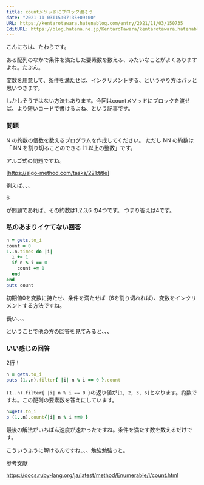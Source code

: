 ```yaml
---
title: countメソッドにブロック渡そう
date: "2021-11-03T15:07:35+09:00"
URL: https://kentarotawara.hatenablog.com/entry/2021/11/03/150735
EditURL: https://blog.hatena.ne.jp/KentaroTawara/kentarotawara.hatenablog.com/atom/entry/13574176438029135813
---
```


こんにちは、たわらです。

ある配列のなかで条件を満たした要素数を数える、みたいなことがよくありますよね。たぶん。

変数を用意して、条件を満たせば、インクリメントする、というやり方はパッと思いつきます。

しかしそうではない方法もあります。今回はcountメソッドにブロックを渡せば、より短いコードで書けるよね、という記事です。

### 問題

N の約数の個数を数えるプログラムを作成してください。
ただし NN の約数は「 NN を割り切ることのできる 11 以上の整数」です。

アルゴ式の問題ですね。

[https://algo-method.com/tasks/221:title]

例えば、、、

6

が問題であれば、その約数は1,2,3,6 の4つです。
つまり答えは4です。

### 私のあまりイケてない回答

```ruby
n = gets.to_i
count = 0
1..n.times do |i|
  i += 1
  if n % i == 0
    count += 1
  end
end
puts count
```
初期値0を変数に持たせ、条件を満たせば（6を割り切れれば）、変数をインクリメントする方法ですね。

長い、、、

ということで他の方の回答を見てみると、、、

### いい感じの回答

2行！

```ruby
n = gets.to_i
puts (1..n).filter{ |i| n % i == 0 }.count
```

`(1..n).filter{ |i| n % i == 0 }`の返り値が`[1, 2, 3, 6]`となります。約数ですね。この配列の要素数を答えにしています。


```ruby
n=gets.to_i
p (1..n).count{|i| n % i ==0 }
```

最後の解法がいちばん速度が速かったですね。条件を満たす数を数えるだけです。

こういうふうに解けるんですね、、、勉強勉強っと。

参考文献

https://docs.ruby-lang.org/ja/latest/method/Enumerable/i/count.html



